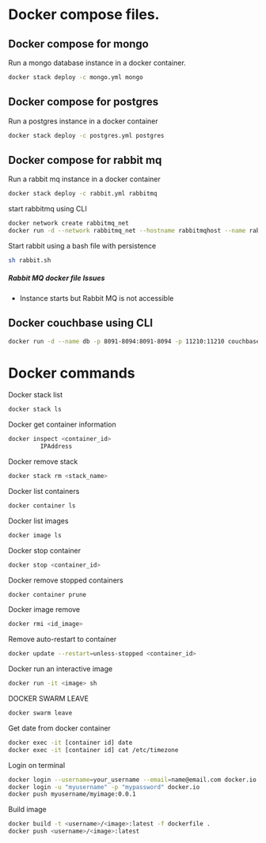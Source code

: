# Docker compose files.

## Docker compose for mongo

Run a mongo database instance in a docker container.

```bash
docker stack deploy -c mongo.yml mongo
```

## Docker compose for postgres

Run a postgres instance in a docker container

```bash
docker stack deploy -c postgres.yml postgres
```

## Docker compose for rabbit mq

Run a rabbit mq instance in a docker container

```bash
docker stack deploy -c rabbit.yml rabbitmq
```

start rabbitmq using CLI

```bash
docker network create rabbitmq_net
docker run -d --network rabbitmq_net --hostname rabbitmqhost --name rabbitmq -p 15672:15672 -p 5672:5672 rabbitmq:3-management
```

Start rabbit using a bash file with persistence

```bash
sh rabbit.sh
```

##### Rabbit MQ docker file Issues

- Instance starts but Rabbit MQ is not accessible

## Docker couchbase using CLI

```bash
docker run -d --name db -p 8091-8094:8091-8094 -p 11210:11210 couchbase
```

# Docker commands

Docker stack list

```bash
docker stack ls
```

Docker get container information

```bash
docker inspect <container_id>
         IPAddress
```

Docker remove stack

```bash
docker stack rm <stack_name>
```

Docker list containers

```bash
docker container ls
```

Docker list images

```bash
docker image ls
```

Docker stop container

```bash
docker stop <container_id>
```

Docker remove stopped containers

```bash
docker container prune
```

Docker image remove

```bash
docker rmi <id_image>
```

Remove auto-restart to container

```bash
docker update --restart=unless-stopped <container_id>
```

Docker run an interactive image

```bash
docker run -it <image> sh
```

DOCKER SWARM LEAVE

```bash
docker swarm leave
```

Get date from docker container

```bash
docker exec -it [container id] date
docker exec -it [container id] cat /etc/timezone
```

Login on terminal

```bash
docker login --username=your_username --email=name@email.com docker.io
docker login -u "myusername" -p "mypassword" docker.io
docker push myusername/myimage:0.0.1
```

Build image

```bash
docker build -t <username>/<image>:latest -f dockerfile .
docker push <username>/<image>:latest
```
